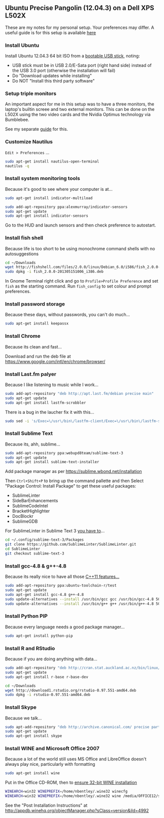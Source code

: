 ## Ubuntu Precise Pangolin (12.04.3) on a Dell XPS L502X

These are my notes for my personal setup. Your preferences may differ.
A useful guide is for this setup is available [here](http://hanynowsky.wordpress.com/2012/04/07/dell-xps-15-l502x-ubuntu-linux/)

### Install Ubuntu

Install Ubuntu 12.04.3 64 bit ISO from a [bootable USB stick](http://www.ubuntu.com/download/desktop/create-a-usb-stick-on-ubuntu), noting:

- USB stick must be in USB 2.0/E-Sata port (right hand side) instead of the USB 3.0 port (otherwise the installation will fail)
- Do "Download updates while installing"
- Do NOT "Install this third party software"

### Setup triple monitors

An important aspect for me in this setup was to have a three monitors, the laptop's builtin screee and two external monitors.
This can be done on the L502X using the two video cards and the Nvidia Optimus technology via Bumblebee.

See my separate [guide](optimus-triple-monitor.md) for this.


### Customize Nautilus

`Edit > Preferences` ...

```sh
sudo apt-get install nautilus-open-terminal
nautilus -q
```

### Install system monitoring tools

Because it's good to see where your computer is at...

```sh
sudo apt-get install indicator-multiload
```

```sh
sudo add-apt-repository ppa:alexmurray/indicator-sensors
sudo apt-get update
sudo apt-get install indicator-sensors
```

Go to the HUD and launch sensors and then check preference to autostart.

### Install fish shell

Because life is too short to be using monochrome command shells with no autosuggestions

```sh
cd ~/Downloads
wget http://fishshell.com/files/2.0.0/linux/Debian_6.0/i586/fish_2.0.0-201305151006_i386.deb
sudo dpkg -i fish_2.0.0-201305151006_i386.deb
```

In Gnome Terminal right click and go to `Profile>Profile Preference` and set `fish` as the starting command.
Run `fish_config` to set colour and prompt preferences.

### Install password storage

Because these days, without passwords, you can't do much...

```sh
sudo apt-get install keepassx 
```

### Install Chrome

Because its clean and fast...

Download and run the deb file at https://www.google.com/intl/en/chrome/browser/

### Install Last.fm palyer

Because I like listening to music while I work...

```sh
sudo add-apt-repository "deb http://apt.last.fm/debian precise main"
sudo apt-get update
sudo apt-get install lastfm-scrobbler
```

There is a bug in the laucher fix it with this...

```sh
sudo sed -i 's/Exec=\/usr\/bin\/lastfm-client/Exec=\/usr\/bin\/lastfm-scrobbler/g' /usr/share/applications/lastfm-client.desktop
```

### Install Sublime Text

Because its, ahh, sublime...

```sh
sudo add-apt-repository ppa:webupd8team/sublime-text-3
sudo apt-get update
sudo apt-get install sublime-text-installer
```

Add package manager as per https://sublime.wbond.net/installation

Then `Ctrl+Shift+P` to bring up the command pallette and then Select "Package Control: Install Package" to get these useful packages:

- SublimeLinter
- SideBarEnhancements
- SublimeCodeIntel
- BracketHighlighter
- DocBlockr
- SublimeGDB

For SublimeLinter in Sublime Text 3 [you have to](http://harrywolff.com/upgrading-to-sublime-text-3/)...

```sh
cd ~/.config/sublime-text-3/Packages
git clone https://github.com/SublimeLinter/SublimeLinter.git
cd SublimeLinter
git checkout sublime-text-3
```

### Install gcc-4.8 & g++-4.8

Because its really nice to have all those [C++11 features](http://gcc.gnu.org/gcc-4.8/cxx0x_status.html)[...](http://askubuntu.com/questions/271388/how-to-install-gcc-4-8-in-ubuntu-12-04-from-the-terminal)

```sh
sudo add-apt-repository ppa:ubuntu-toolchain-r/test
sudo apt-get update
sudo apt-get install gcc-4.8 g++-4.8
sudo update-alternatives --install /usr/bin/gcc gcc /usr/bin/gcc-4.8 50
sudo update-alternatives --install /usr/bin/g++ g++ /usr/bin/g++-4.8 50
```


### Install Python PIP

Because every language needs a good package manager...

```sh
sudo apt-get install python-pip
```

### Install R and RStudio

Because if you are doing anything with data...

```sh
sudo add-apt-repository "deb http://cran.stat.auckland.ac.nz/bin/linux/ubuntu precise/"
sudo apt-get update
sudo apt-get install r-base r-base-dev
```

```sh
cd ~/Downloads
wget http://download1.rstudio.org/rstudio-0.97.551-amd64.deb
sudo dpkg -i rstudio-0.97.551-amd64.deb
```

### Install Skype

Because we talk...

```sh
sudo apt-add-repository "deb http://archive.canonical.com/ precise partner"
sudo apt-get update
sudo apt-get install skype
```

### Install WINE and Microsoft Office 2007

Because a lot of the world still uses MS Office and LibreOffice doesn't always play nice, particularly with formatting

```sh
sudo apt-get install wine
```

Put in the Office CD-ROM, then to [ensure 32-bit WINE installation](http://appdb.winehq.org/objectManager.php?sClass=version&iId=4992)

```sh
WINEARCH=win32 WINEPREFIX=/home/nbentley/.wine32 winecfg
WINEARCH=win32 WINEPREFIX=/home/nbentley/.wine32 wine /media/OFFICE12/setup.exe
```
See the "Post Installation Instructions" at http://appdb.winehq.org/objectManager.php?sClass=version&iId=4992




